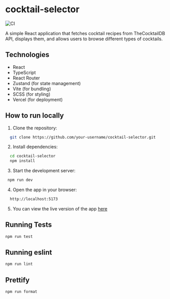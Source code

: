 # cocktail-selector

![CI](https://github.com/dmko1610/cocktail-selector/actions/workflows/ci.yml/badge.svg)

A simple React application that fetches cocktail recipes from TheCocktailDB API, displays them, and allows users to browse different types of cocktails.

## Technologies

- React
- TypeScript
- React Router
- Zustand (for state management)
- Vite (for bundling)
- SCSS (for styling)
- Vercel (for deployment)

## How to run locally

1. Clone the repository:
```bash
  git clone https://github.com/your-username/cocktail-selector.git
```
2. Install dependencies:
```bash
  cd cocktail-selector
  npm install
```
3. Start the development server:
 ```bash
  npm run dev
```
4. Open the app in your browser:
```bash
  http://localhost:5173
```
5. You can view the live version of the app [here](https://cocktail-selector-nine.vercel.app/)

## Running Tests
```bash
npm run test
```
## Running eslint
```bash 
npm run lint
```
## Prettify
```bash
npm run format
```
